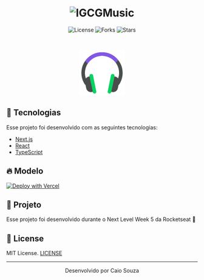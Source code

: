 <h1 align="center">
    <img alt="IGCGMusic" title="IGCGMusic" src="http://www.igrejaemcampinagrande.com.br/old/image/igcgmusic_all.jpeg" />
</h1>

<p align="center">
  <img  src="https://img.shields.io/static/v1?label=license&message=MIT&color=5965E0&labelColor=121214" alt="License">
  
  <img src="https://img.shields.io/github/forks/kcaiosouza/PodCrer?label=forks&message=MIT&color=5965E0&labelColor=121214" alt="Forks">

  <img src="https://img.shields.io/github/stars/kcaiosouza/PodCrer?label=stars&message=MIT&color=5965E0&labelColor=121214" alt="Stars">
</p>

<br>

<p align="center">
  <img alt="Moveit" src=".github/icon.svg" width="120px">
</p>

## 🧪 Tecnologias

Esse projeto foi desenvolvido com as seguintes tecnologias:

- [Next.js](https://nextjs.org/)
- [React](https://reactjs.org)
- [TypeScript](https://www.typescriptlang.org/)

## 🔥 Modelo

[![Deploy with Vercel](https://vercel.com/button)](https://igcgmusic.com.br/)

## 🔖 Projeto

Esse projeto foi desenvolvido durante o Next Level Week 5 da Rocketseat 💜

## 📝 License

MIT License. [LICENSE](LICENSE.md)

---

<p align="center">Desenvolvido por Caio Souza</p>
